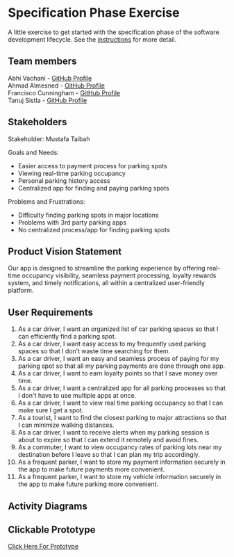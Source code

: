 # Specification Phase Exercise

A little exercise to get started with the specification phase of the software development lifecycle. See the [instructions](instructions.md) for more detail.

## Team members

Abhi Vachani - [GitHub Profile](https://github.com/avachani) <br>
Ahmad Almesned - [GitHub Profile](https://github.com/Ahmadhcs) <br>
Francisco Cunningham - [GitHub Profile](https://GitHub.com/fctico11) <br>
Tanuj Sistla - [GitHub Profile](https://github.com/tanuj123-cyber) <br>
  
## Stakeholders

Stakeholder: Mustafa Taibah  <br>

Goals and Needs: <br>
* Easier access to payment process for parking spots
* Viewing real-time parking occupancy 
* Personal parking history access 
* Centralized app for finding and paying parking spots


Problems and Frustrations: 
* Difficulty finding parking spots in major locations
* Problems with 3rd party parking apps 
* No centralized process/app for finding parking spots 

## Product Vision Statement

Our app is designed to streamline the parking experience by offering real-time occupancy visibility, seamless payment processing, loyalty rewards system, and timely notifications, all within a centralized user-friendly platform.

## User Requirements

1. As a car driver, I want an organized list of car parking spaces so that I can efficiently find a parking spot. <br>
2. As a car driver, I want easy access to my frequently used parking spaces so that I don’t waste time searching for them. <br>
3. As a car driver, I want an easy and seamless process of paying for my parking spot so that all my parking payments are done through one app.  <br>
4. As a car driver, I want to earn loyalty points so that I save money over time. <br>
5. As a car driver, I want a centralized app for all parking processes so that I don't have to use multiple apps at once.  <br>
6. As a car driver, I want to view real time parking occupancy so that I can make sure I get a spot. <br>
7. As a tourist, I want to find the closest parking to major attractions so that I can minimize walking distances. <br>
8. As a car driver, I want to receive alerts when my parking session is about to expire so that I can extend it remotely and avoid fines. <br>
9. As a commuter, I want to view occupancy rates of parking lots near my destination before I leave so that I can plan my trip accordingly. <br>
10. As a frequent parker, I want to store my payment information securely in the app to make future payments more convenient. <br>
11. As a frequent parker, I want to store my vehicle information securely in the app to make future parking more convenient. <br>


## Activity Diagrams



## Clickable Prototype

[Click Here For Prototype](https://www.figma.com/proto/WNpFjDCfRtZ2hW2zbNGUbA/Parking-App?type=design&node-id=5-5&t=51bLqd1cbTVW5iBr-1&scaling=min-zoom&page-id=0%3A1&starting-point-node-id=5%3A5&mode=design) <br>
